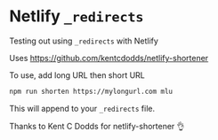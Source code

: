# Netlify `_redirects`

Testing out using `_redirects` with Netlify

Uses https://github.com/kentcdodds/netlify-shortener

To use, add long URL then short URL

```bash
npm run shorten https://mylongurl.com mlu
```

This will append to your `_redirects` file.

Thanks to Kent C Dodds for netlify-shortener 👌
